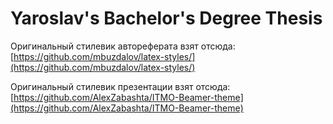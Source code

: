 # Yaroslav's Bachelor's Degree Thesis

Оригинальный стилевик автореферата взят отсюда:
[https://github.com/mbuzdalov/latex-styles/](https://github.com/mbuzdalov/latex-styles/)

Оригинальный стилевик презентации взят отсюда:
[https://github.com/AlexZabashta/ITMO-Beamer-theme](https://github.com/AlexZabashta/ITMO-Beamer-theme)
